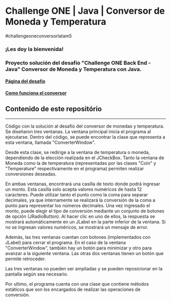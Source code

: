 # Challenge ONE | Java | Conversor de Moneda y Temperatura
#challengeoneconversorlatam5

### ¡Les doy la bienvenida!
### Proyecto solución del desafío "Challenge ONE Back End - Java" Conversor de Moneda y Temperatura con Java.

####  [Página del desafío](https://www.aluracursos.com/challenges/oracle-one-back-end/conversordemoneda) 

####  [Como funciona el conversor](https://www.youtube.com/watch?v=JQWKy7Mek0E) 

## Contenido de este repositório
---
Código con la solución al desafío del conversor de monedas y temperatura.
Se diseñaron tres ventanas. La ventana principal inicia el programa al ejecutarse. Dentro del código, se puede encontrar la clase que representa a esta ventana, llamada "ConverterWindow".

Desde esta clase, se redirige a la ventana de temperatura o moneda, dependiendo de la elección realizada en el JCheckBox. Tanto la ventana de Moneda como la de temperatura (representadas por las clases "Coin" y "Temperature" respectivamente en el programa) permiten realizar conversiones deseadas.

En ambas ventanas, encontrará una casilla de texto donde podrá ingresar un monto. Esta casilla solo acepta valores numéricos de hasta 12 caracteres. Puede utilizar tanto el punto como la coma para separar decimales, ya que internamente se realizará la conversión de la coma a punto para representar los números decimales. Una vez ingresado el monto, puede elegir el tipo de conversión mediante un conjunto de botones de opción (JRadioButton). Al hacer clic en uno de ellos, la respuesta se mostrará automáticamente en un JLabel en la parte inferior de la ventana. Si no se ingresan valores numéricos, se mostrará un mensaje de error.

Además, las tres ventanas cuentan con botones (implementados con JLabel) para cerrar el programa. En el caso de la ventana "ConverterWindow", también hay un botón para minimizar y otro para avanzar a la siguiente ventana. Las otras dos ventanas tienen un botón que permite retroceder.

Las tres ventanas no pueden ser ampliadas y se pueden reposicionar en la pantalla según sea necesario.

Por ultimo, el programa cuenta con una clase que contiene métodos estáticos que son los encargados de realizar las operaciones de conversión.

